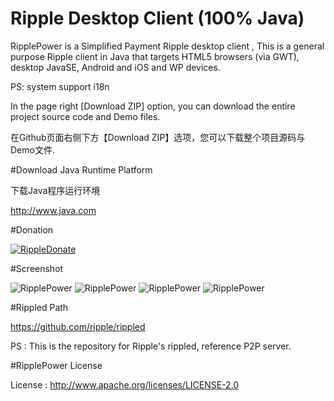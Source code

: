 ﻿# Ripple Desktop Client (100% Java)

RipplePower is a Simplified Payment Ripple desktop client , This is a general purpose Ripple client in Java that targets HTML5 browsers (via GWT), desktop JavaSE, Android and iOS and WP devices.

PS: system support i18n

In the page right [Download ZIP] option, you can download the entire project source code and Demo files.

在Github页面右侧下方【Download ZIP】选项，您可以下载整个项目源码与Demo文件.

#Download Java Runtime Platform

下载Java程序运行环境

http://www.java.com

#Donation

<a href="https://ripple.com//send?to=rGmaiL8f7VDRrYouZokr5qv61b5zvhePcp&name=cping&label=Thank you donate to RipplePower&amount=100/XRP&dt=20140906"><img src="https://raw.github.com/cping/RipplePower/master/rippledonate.png" alt="RippleDonate" /></a>

#Screenshot

![RipplePower](https://raw.github.com/cping/RipplePower/master/001.png "0")
![RipplePower](https://raw.github.com/cping/RipplePower/master/002.png "1")
![RipplePower](https://raw.github.com/cping/RipplePower/master/003.png "2")
![RipplePower](https://raw.github.com/cping/RipplePower/master/004.png "3")

#Rippled Path

https://github.com/ripple/rippled

PS : This is the repository for Ripple's rippled, reference P2P server.

#RipplePower License

License : http://www.apache.org/licenses/LICENSE-2.0

